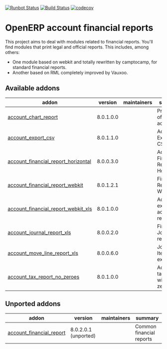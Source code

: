 [![Runbot Status](https://runbot.odoo-community.org/runbot/badge/flat/91/8.0.svg)](https://runbot.odoo-community.org/runbot/repo/github-com-oca-account-financial-reporting-91)
[![Build Status](https://travis-ci.org/OCA/account-financial-reporting.svg?branch=8.0)](https://travis-ci.org/OCA/account-financial-reporting)
[![codecov](https://codecov.io/gh/OCA/account-financial-reporting/branch/8.0/graph/badge.svg)](https://codecov.io/gh/OCA/account-financial-reporting)

OpenERP account financial reports
=================================

This project aims to deal with modules related to financial reports. You'll 
find modules that print legal and official reports. This includes, among 
others:

* One module based on webkit and totally rewritten by camptocamp, for standard
  financial reports.
* Another based on RML completely improved by Vauxoo.


[//]: # (addons)

Available addons
----------------
addon | version | maintainers | summary
--- | --- | --- | ---
[account_chart_report](account_chart_report/) | 8.0.1.0.0 |  | Print chart of accounts
[account_export_csv](account_export_csv/) | 8.0.1.1.0 |  | Account Export CSV
[account_financial_report_horizontal](account_financial_report_horizontal/) | 8.0.0.3.0 |  | Accounting Financial Reports Horizontal
[account_financial_report_webkit](account_financial_report_webkit/) | 8.0.1.2.1 |  | Financial Reports - Webkit
[account_financial_report_webkit_xls](account_financial_report_webkit_xls/) | 8.0.1.0.0 |  | Add XLS export to accounting reports
[account_journal_report_xls](account_journal_report_xls/) | 8.0.0.2.0 |  | Financial Journal reports
[account_move_line_report_xls](account_move_line_report_xls/) | 8.0.0.6.0 |  | Journal Items Excel export
[account_tax_report_no_zeroes](account_tax_report_no_zeroes/) | 8.0.1.0.0 |  | Account tax report without zeroes


Unported addons
---------------
addon | version | maintainers | summary
--- | --- | --- | ---
[account_financial_report](account_financial_report/) | 8.0.2.0.1 (unported) |  | Common financial reports

[//]: # (end addons)
